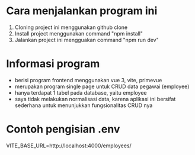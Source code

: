 # Cara menjalankan program ini

1. Cloning project ini menggunakan github clone
2. Install project menggunakan command "npm install"
3. Jalankan project ini mengguakan command "npm run dev"

# Informasi program

- berisi program frontend menggunakan vue 3, vite, primevue
- merupakan program single page untuk CRUD data pegawai (employee)
- hanya terdapat 1 tabel pada database, yaitu employee
- saya tidak melakukan normalisasi data, karena aplikasi ini bersifat sederhana untuk menunjukkan fungsionalitas CRUD nya

# Contoh pengisian .env
VITE_BASE_URL=http://localhost:4000/employees/